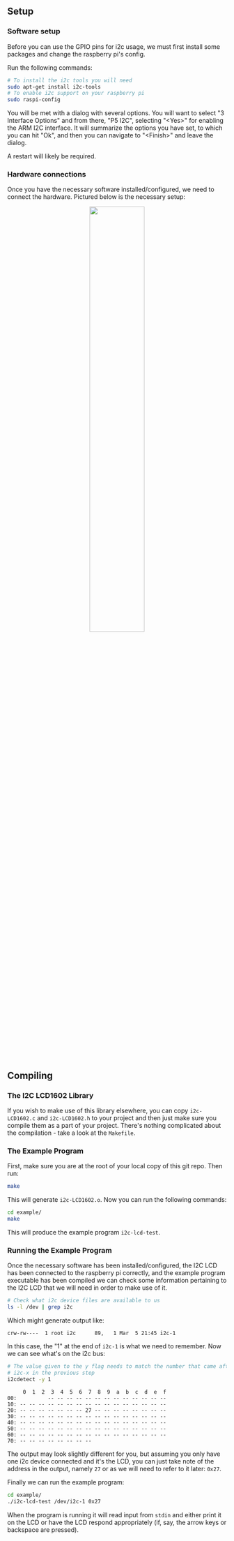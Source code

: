 ## Setup

### Software setup

Before you can use the GPIO pins for i2c usage, we must first install
some packages and change the raspberry pi's config.

Run the following commands:

```bash
# To install the i2c tools you will need
sudo apt-get install i2c-tools
# To enable i2c support on your raspberry pi
sudo raspi-config
```

You will be met with a dialog with several options. You will want to select "3
Interface Options" and from there, "P5 I2C", selecting "\<Yes\>" for enabling
the ARM I2C interface. It will summarize the options you have set, to which you
can hit "Ok", and then you can navigate to "\<Finish\>" and leave the dialog.

A restart will likely be required.

### Hardware connections

Once you have the necessary software installed/configured, we need to
connect the hardware. Pictured below is the necessary setup:

<p align="center">
  <img src="https://raw.githubusercontent.com/wiki/JSpeedie/I2C-HD44780-LCD-C-Library/images/RaspberryPi-I2C-LCD1602.png" width="50%"/>
</p>


## Compiling

### The I2C LCD1602 Library

If you wish to make use of this library elsewhere, you can copy `i2c-LCD1602.c`
and `i2c-LCD1602.h` to your project and then just make sure you compile them
as a part of your project. There's nothing complicated about the compilation -
take a look at the `Makefile`.

### The Example Program

First, make sure you are at the root of your local copy of this git repo. Then
run:

```bash
make
```

This will generate `i2c-LCD1602.o`. Now you can run the following commands:

```bash
cd example/
make
```

This will produce the example program `i2c-lcd-test`.


### Running the Example Program

Once the necessary software has been installed/configured, the I2C LCD has been
connected to the raspberry pi correctly, and the example program executable has
been compiled we can check some information pertaining to the I2C LCD that we
will need in order to make use of it.

```bash
# Check what i2c device files are available to us
ls -l /dev | grep i2c
```

Which might generate output like:

```
crw-rw----  1 root i2c      89,   1 Mar  5 21:45 i2c-1
```

In this case, the "1" at the end of `i2c-1` is what we need to remember. Now
we can see what's on the i2c bus:

```bash
# The value given to the y flag needs to match the number that came after
# i2c-x in the previous step
i2cdetect -y 1
```
```
     0  1  2  3  4  5  6  7  8  9  a  b  c  d  e  f
00:          -- -- -- -- -- -- -- -- -- -- -- -- -- 
10: -- -- -- -- -- -- -- -- -- -- -- -- -- -- -- -- 
20: -- -- -- -- -- -- -- 27 -- -- -- -- -- -- -- -- 
30: -- -- -- -- -- -- -- -- -- -- -- -- -- -- -- -- 
40: -- -- -- -- -- -- -- -- -- -- -- -- -- -- -- -- 
50: -- -- -- -- -- -- -- -- -- -- -- -- -- -- -- -- 
60: -- -- -- -- -- -- -- -- -- -- -- -- -- -- -- -- 
70: -- -- -- -- -- -- -- --
```

The output may look slightly different for you, but assuming you only have one
i2c device connected and it's the LCD, you can just take note of the address in
the output, namely `27` or as we will need to refer to it later: `0x27`.

Finally we can run the example program:

```bash
cd example/
./i2c-lcd-test /dev/i2c-1 0x27
```

When the program is running it will read input from `stdin` and either print it
on the LCD or have the LCD respond appropriately (if, say, the arrow keys or
backspace are pressed).
